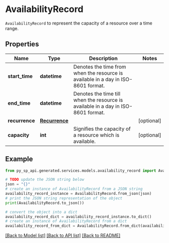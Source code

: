 # AvailabilityRecord

`AvailabilityRecord` to represent the capacity of a resource over a time range.

## Properties

Name | Type | Description | Notes
------------ | ------------- | ------------- | -------------
**start_time** | **datetime** | Denotes the time from when the resource is available in a day in ISO-8601 format. | 
**end_time** | **datetime** | Denotes the time till when the resource is available in a day in ISO-8601 format. | 
**recurrence** | [**Recurrence**](Recurrence.md) |  | [optional] 
**capacity** | **int** | Signifies the capacity of a resource which is available. | [optional] 

## Example

```python
from py_sp_api.generated.services.models.availability_record import AvailabilityRecord

# TODO update the JSON string below
json = "{}"
# create an instance of AvailabilityRecord from a JSON string
availability_record_instance = AvailabilityRecord.from_json(json)
# print the JSON string representation of the object
print(AvailabilityRecord.to_json())

# convert the object into a dict
availability_record_dict = availability_record_instance.to_dict()
# create an instance of AvailabilityRecord from a dict
availability_record_from_dict = AvailabilityRecord.from_dict(availability_record_dict)
```
[[Back to Model list]](../README.md#documentation-for-models) [[Back to API list]](../README.md#documentation-for-api-endpoints) [[Back to README]](../README.md)



